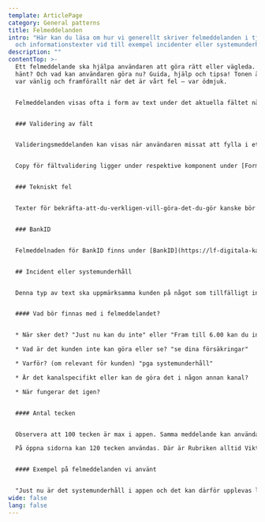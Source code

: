 ```yaml
---
template: ArticlePage
category: General patterns
title: Felmeddelanden
intro: "Här kan du läsa om hur vi generellt skriver felmeddelanden i tjänster
  och informationstexter vid till exempel incidenter eller systemunderhåll. "
description: ""
contentTop: >-
  Ett felmeddelande ska hjälpa användaren att göra rätt eller vägleda. Vad har
  hänt? Och vad kan användaren göra nu? Guida, hjälp och tipsa! Tonen är viktig,
  var vänlig och framförallt när det är vårt fel – var ödmjuk.


  Felmeddelanden visas ofta i form av text under det aktuella fältet när det kommer till validering, eller som ett modalfönster (även kallat dialologruta eller pop-up) vid andra fel. Inloggat så visas de ofta som så kallade [Alerts](https://lf-digitala-kanaler.github.io/components/web/system-display/alert?copy).


  ### Validering av fält


  Valideringsmeddelanden kan visas när användaren missat att fylla i ett fält, skriver fel format eller något annat gör att man inte kan gå vidare. 


  Copy för fältvalidering ligger under respektive komponent under [Forms](https://lf-digitala-kanaler.github.io/components/web/forms).


  ### Tekniskt fel


  Texter för bekräfta-att-du-verkligen-vill-göra-det-du-gör kanske bör ligga direkt under komponenten modal?


  ### BankID


  Felmeddelnaden för BankID finns under [BankID](https://lf-digitala-kanaler.github.io/patterns/general-patterns/bank-id).


  ## Incident eller systemunderhåll


  Denna typ av text ska uppmärksamma kunden på något som tillfälligt inte fungerar eller går att använda som vanligt. Meddelandet skrivs ofta i komponenten [Alert](https://lf-digitala-kanaler.github.io/components/web/system-display/alert). Det som på öppna sidor i Episerver heter Viktigt meddelande under Arkiv för startsidan eller på respektive produktsida. 


  #### Vad bör finnas med i felmeddelandet?


  * När sker det? "Just nu kan du inte" eller "Fram till 6.00 kan du inte" (om meddelande publiceras när det sker) eller "På lördag 18-24" (om det publiceras efter)

  * Vad är det kunden inte kan göra eller se? "se dina försäkringar"

  * Varför? (om relevant för kunden) "pga systemunderhåll"

  * Är det kanalspecifikt eller kan de göra det i någon annan kanal? 

  * När fungerar det igen? 


  #### Antal tecken


  Observera att 100 tecken är max i appen. Samma meddelande kan användas på Mina sidor. \

  På öppna sidorna kan 120 tecken användas. Där är Rubriken alltid Viktigt meddelande.


  #### Exempel på felmeddelanden vi använt


  "Just nu är det systemunderhåll i appen och det kan därför upplevas lite svajigt, 7.00 är vi klara!"
wide: false
lang: false
---
```

